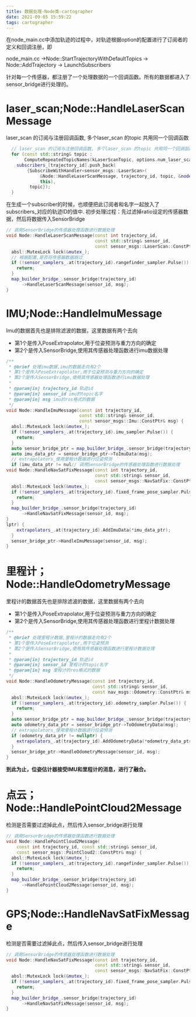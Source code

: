 ```yaml
---
title: 数据处理-Node类-cartographer
date: 2021-09-05 15:59:22
tags: cartographer
---
```


在node_main.cc中添加轨迹的过程中，对轨迹根据option的配置进行了订阅者的定义和回调注册，即

node_main.cc ->Node::StartTrajectoryWithDefaultTopics -> Node::AddTrajectory -> LaunchSubscribers

针对每一个传感器，都注册了一个处理数据的一个回调函数。所有的数据都进入了sensor_bridge进行处理的。

# laser_scan;Node::HandleLaserScanMessage

laser_scan 的订阅与注册回调函数, 多个laser_scan 的topic 共用同一个回调函数

```c++
  // laser_scan 的订阅与注册回调函数, 多个laser_scan 的topic 共用同一个回调函数
  for (const std::string& topic :
       ComputeRepeatedTopicNames(kLaserScanTopic, options.num_laser_scans)) {
    subscribers_[trajectory_id].push_back(
        {SubscribeWithHandler<sensor_msgs::LaserScan>(
             &Node::HandleLaserScanMessage, trajectory_id, topic, &node_handle_,
             this),
         topic});
  }
```

在生成一个subscriber的时候，也顺便把此订阅者和名字一起放入了subscribers_对应的轨迹ID的值中.
初步处理过程：先过滤掉ratio设定的传感器数据，然后将数据传入SensorBridge

```c++
// 调用SensorBridge的传感器处理函数进行数据处理
void Node::HandleLaserScanMessage(const int trajectory_id,
                                  const std::string& sensor_id,
                                  const sensor_msgs::LaserScan::ConstPtr& msg) {
  absl::MutexLock lock(&mutex_);
  // 根据配置,是否将传感器数据跳过
  if (!sensor_samplers_.at(trajectory_id).rangefinder_sampler.Pulse()) {
    return;
  }
  map_builder_bridge_.sensor_bridge(trajectory_id)
      ->HandleLaserScanMessage(sensor_id, msg);
}

```

# IMU;Node::HandleImuMessage

Imu的数据首先也是排除滤波的数据，这里数据有两个去向

- 第1个是传入PoseExtrapolator,用于位姿预测与重力方向的确定
- 第2个是传入SensorBridge,使用其传感器处理函数进行imu数据处理

```c++
/**
 * @brief 处理imu数据,imu的数据走向有2个
 * 第1个是传入PoseExtrapolator,用于位姿预测与重力方向的确定
 * 第2个是传入SensorBridge,使用其传感器处理函数进行imu数据处理
 * 
 * @param[in] trajectory_id 轨迹id
 * @param[in] sensor_id imu的topic名字
 * @param[in] msg imu的ros格式的数据
 */
void Node::HandleImuMessage(const int trajectory_id,
                            const std::string& sensor_id,
                            const sensor_msgs::Imu::ConstPtr& msg) {
  absl::MutexLock lock(&mutex_);
  if (!sensor_samplers_.at(trajectory_id).imu_sampler.Pulse()) {
    return;
  }
  auto sensor_bridge_ptr = map_builder_bridge_.sensor_bridge(trajectory_id);
  auto imu_data_ptr = sensor_bridge_ptr->ToImuData(msg);
  // extrapolators_使用里程计数据进行位姿预测
  if (imu_data_ptr != nul// 调用SensorBridge的传感器处理函数进行数据处理
void Node::HandleNavSatFixMessage(const int trajectory_id,
                                  const std::string& sensor_id,
                                  const sensor_msgs::NavSatFix::ConstPtr& msg) {
  absl::MutexLock lock(&mutex_);
  if (!sensor_samplers_.at(trajectory_id).fixed_frame_pose_sampler.Pulse()) {
    return;
  }
  map_builder_bridge_.sensor_bridge(trajectory_id)
      ->HandleNavSatFixMessage(sensor_id, msg);
}
lptr) {
    extrapolators_.at(trajectory_id).AddImuData(*imu_data_ptr);
  }
  sensor_bridge_ptr->HandleImuMessage(sensor_id, msg);
}
```

# 里程计；Node::HandleOdometryMessage

里程计的数据首先也是排除滤波的数据，这里数据有两个去向

- 第1个是传入PoseExtrapolator,用于位姿预测与重力方向的确定
- 第2个是传入SensorBridge,使用其传感器处理函数进行里程计数据处理

```c++
/**
 * @brief 处理里程计数据,里程计的数据走向有2个
 * 第1个是传入PoseExtrapolator,用于位姿预测
 * 第2个是传入SensorBridge,使用其传感器处理函数进行里程计数据处理
 * 
 * @param[in] trajectory_id 轨迹id
 * @param[in] sensor_id 里程计的topic名字
 * @param[in] msg 里程计的ros格式的数据
 */
void Node::HandleOdometryMessage(const int trajectory_id,
                                 const std::string& sensor_id,
                                 const nav_msgs::Odometry::ConstPtr& msg) {
  absl::MutexLock lock(&mutex_);
  if (!sensor_samplers_.at(trajectory_id).odometry_sampler.Pulse()) {
    return;
  }
  auto sensor_bridge_ptr = map_builder_bridge_.sensor_bridge(trajectory_id);
  auto odometry_data_ptr = sensor_bridge_ptr->ToOdometryData(msg);
  // extrapolators_使用里程计数据进行位姿预测
  if (odometry_data_ptr != nullptr) {
    extrapolators_.at(trajectory_id).AddOdometryData(*odometry_data_ptr);
  }
  sensor_bridge_ptr->HandleOdometryMessage(sensor_id, msg);
}
```

**到此为止，位姿估计器接受IMU和里程计的消息，进行了融合。**

# 点云；Node::HandlePointCloud2Message

检测是否需要过滤掉此点，然后传入sensor_bridge进行处理

```c++
// 调用SensorBridge的传感器处理函数进行数据处理
void Node::HandlePointCloud2Message(
    const int trajectory_id, const std::string& sensor_id,
    const sensor_msgs::PointCloud2::ConstPtr& msg) {
  absl::MutexLock lock(&mutex_);
  if (!sensor_samplers_.at(trajectory_id).rangefinder_sampler.Pulse()) {
    return;
  }
  map_builder_bridge_.sensor_bridge(trajectory_id)
      ->HandlePointCloud2Message(sensor_id, msg);
}
```

# GPS;Node::HandleNavSatFixMessage

检测是否需要过滤掉此点，然后传入sensor_bridge进行处理

```c++
// 调用SensorBridge的传感器处理函数进行数据处理
void Node::HandleNavSatFixMessage(const int trajectory_id,
                                  const std::string& sensor_id,
                                  const sensor_msgs::NavSatFix::ConstPtr& msg) {
  absl::MutexLock lock(&mutex_);
  if (!sensor_samplers_.at(trajectory_id).fixed_frame_pose_sampler.Pulse()) {
    return;
  }
  map_builder_bridge_.sensor_bridge(trajectory_id)
      ->HandleNavSatFixMessage(sensor_id, msg);
}
```


